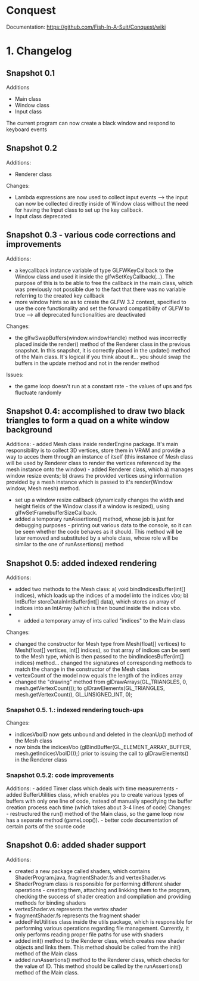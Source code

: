 # Conquest
Documentation: https://github.com/Fish-In-A-Suit/Conquest/wiki


# 1. Changelog
## Snapshot 0.1
Additions
  - Main class
  - Window class
  - Input class

The current program can now create a black window and respond to keyboard events

## Snapshot 0.2
Additions:
  - Renderer class
  
Changes:
  - Lambda expressions are now used to collect input events --> the input can now be collected directly inside of Window class without the need for having the Input class to set up the key callback.
  - Input class deprecated

## Snapshot 0.3 - various code corrections and improvements
Additions:
  - a keycallback instance variable of type GLFWKeyCallback to the Window class and used it inside the glfwSetKeyCallback(...). The purpose of this is to be able to free the callback in the main class, which was previously not possible due to the fact that there was no variable referring to the created key callback
  - more window hints so as to create the GLFW 3.2 context, specified to use the core functionality and set the forward compatibility of GLFW to true --> all deprecated functionalities are deactivated
  
Changes:
  - the glfwSwapBuffers(window.windowHandle) method was incorrectly placed inside the render() method of the Renderer class in the previous snapshot. In this snapshot, it is correctly placed in the update() method of the Main class. It's logical if you think about it... you should swap the buffers in the update method and not in the render method
  
Issues:
  - the game loop doesn't run at a constant rate - the values of ups and fps fluctuate randomly
  
## Snapshot 0.4: accomplished to draw two black triangles to form a quad on a white window background
  Additions:
    - added Mesh class inside renderEngine package. It's main responsibility is to collect 3D vertices, store them in VRAM and provide a way to acces them through an instance of itself (this instance of Mesh class will be used by Renderer class to render the vertices referenced by the mesh instance onto the window)
    - added Renderer class, which a) manages window resize events; b) draws the provided vertices using information provided by a mesh instance which is passed to it's render(Window window, Mesh mesh) method.
  - set up a window resize callback (dynamically changes the width and height fields of the Window class if a window is resized), using glfwSetFramebufferSizeCallback.
  - added a temporary runAssertions() method, whose job is just for debugging purposes - printing out various data to the console, so it can be seen whether the code behaves as it should. This method will be later removed and substituted by a whole class, whose role will be similar to the one of runAssertions() method

## Snapshot 0.5: added indexed rendering
Additions:
  - added two methods to the Mesh class: a) void bindIndicesBuffer(int[] indices), which loads up the indices of a model into the indices vbo;  b) IntBuffer storeDataInIntBuffer(int[] data), which stores an array of indices into an IntArray (which is then bound inside the indices vbo.
  -   - added a temporary array of ints called "indices" to the Main class

Changes:
  - changed the constructor for Mesh type from Mesh(float[] vertices) to Mesh(float[] vertices, int[] indices), so that array of indices can be sent to the Mesh type, which is then passed to the bindIndicesBuffer(int[] indices) method... changed the signatures of corresponding methods to match the change in the constructor of the Mesh class
  - vertexCount of the model now equals the length of the indices array
  - changed the "drawing" method from glDrawArrays(GL_TRIANGLES, 0, mesh.getVertexCount()); to glDrawElements(GL_TRIANGLES, mesh.getVertexCount(), GL_UNSIGNED_INT, 0);

### Snapshot 0.5. 1.: indexed rendering touch-ups
Changes:
  - indicesVboID now gets unbound and deleted in the cleanUp() method of the Mesh class
  - now binds the indicesVbo (glBindBuffer(GL_ELEMENT_ARRAY_BUFFER, mesh.getIndicesVboID());) prior to issuing the call to glDrawElements() in the Renderer class

### Snapshot 0.5.2: code improvements
Additions:
    - added Timer class which deals with time measurements
    - added BufferUtilities class, which enables you to create various types of buffers with only one line of code, instead of manually specifying the buffer creation process each time (which takes about 3-4 lines of code)
Changes:
    - restructured the run() method of the Main class, so the game loop now has a separate method (gameLoop()).
    - better code documentation of certain parts of the source code

## Snapshot 0.6: added shader support
Additions:
  - created a new package called shaders, which contains ShaderProgram.java, fragmentShader.fs and vertexShader.vs
  - ShaderProgram class is responsible for performing different shader operations - creating them, attaching and linkking them  to the program, checking the success of shader creation and compilation and providing methods for binding shaders
  - vertexShader.vs represents the vertex shader
  - fragmentShader.fs represents the fragment shader
  - addedFileUtilities class inside the utils package, which is responsible for performing various operations regarding file management. Currently, it only performs reading proper file paths for use with shaders
  - added init() method to the Renderer class, which creates new shader objects and links them. This method should be called from the init() method of the Main class
  - added runAssertions() method to the Renderer class, which checks for the value of ID. This method should be called by the runAssertions() method of the Main class.
